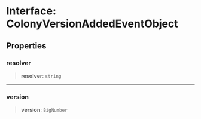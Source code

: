 # Interface: ColonyVersionAddedEventObject

## Properties

### resolver

> **resolver**: `string`

***

### version

> **version**: `BigNumber`

